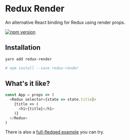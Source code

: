 # Redux Render

An alternative React binding for Redux using render props.

[![npm version](https://img.shields.io/npm/v/redux-render.svg?style=flat-square)](https://www.npmjs.com/package/redux-render)

## Installation

```sh
yarn add redux-render

# npm install --save redux-render
```

## What's it like?

```JavaScript
const App = props => (
  <Redux selector={state => state.title}>
    {title => (
      <h1>{title}</h1>
    )}
  </Redux>
)
```

There is also a [full-fledged example](examples/) you can try.
